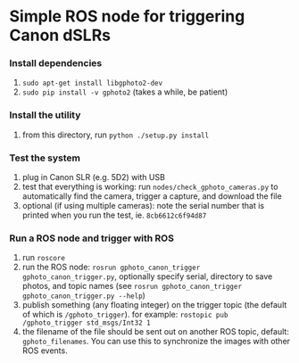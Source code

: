 # Simple ROS node for triggering Canon dSLRs

### Install dependencies
1. `sudo apt-get install libgphoto2-dev`
2. `sudo pip install -v gphoto2` (takes a while, be patient)

### Install the utility
1. from this directory, run `python ./setup.py install`

### Test the system
1. plug in Canon SLR (e.g. 5D2) with USB
2. test that everything is working: run `nodes/check_gphoto_cameras.py` to automatically find the camera, trigger a capture, and download the file
3. optional (if using multiple cameras): note the serial number that is printed when you run the test, ie. `8cb6612c6f94d87`

### Run a ROS node and trigger with ROS
1. run `roscore`
2. run the ROS node: `rosrun gphoto_canon_trigger gphoto_canon_trigger.py`, optionally specify serial, directory to save photos, and topic names (see `rosrun gphoto_canon_trigger gphoto_canon_trigger.py --help`)
3. publish something (any floating integer) on the trigger topic (the default of which is `/gphoto_trigger`). for example: `rostopic pub /gphoto_trigger std_msgs/Int32 1`
4. the filename of the file should be sent out on another ROS topic, default: `gphoto_filenames`. You can use this to synchronize the images with other ROS events. 